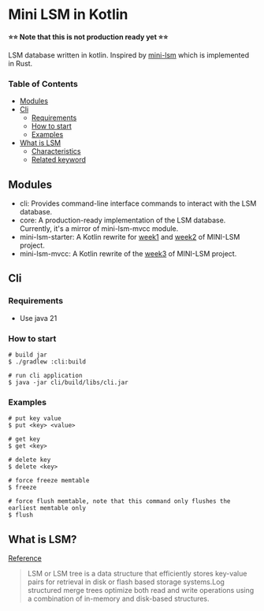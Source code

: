 # Mini LSM in Kotlin

<b>⭐️⭐️ Note that this is not production ready yet ⭐️⭐</b>

LSM database written in kotlin.
Inspired by [mini-lsm](https://github.com/skyzh/mini-lsm) which is implemented in Rust.

### Table of Contents

- [Modules](#modules)
- [Cli](#cli)
    - [Requirements](#requirements)
    - [How to start](#how-to-start)
    - [Examples](#examples)
- [What is LSM](#what-is-lsm)
    - [Characteristics](#characteristics)
    - [Related keyword](#related-keywords)

## Modules

- cli: Provides command-line interface commands to interact with the LSM database. 
- core: A production-ready implementation of the LSM database. Currently, it's a mirror of mini-lsm-mvcc module.  
- mini-lsm-starter: A Kotlin rewrite for [week1](https://skyzh.github.io/mini-lsm/week1-overview.html)
  and [week2](https://skyzh.github.io/mini-lsm/week2-overview.html) of MINI-LSM project. 
- mini-lsm-mvcc: A Kotlin rewrite of the [week3](https://skyzh.github.io/mini-lsm/week1-overview.html) of MINI-LSM project. 

## Cli

### Requirements

- Use java 21

### How to start

```shell
# build jar 
$ ./gradlew :cli:build

# run cli application 
$ java -jar cli/build/libs/cli.jar
```

### Examples

```shell
# put key value  
$ put <key> <value>  

# get key  
$ get <key>

# delete key 
$ delete <key> 

# force freeze memtable  
$ freeze 

# force flush memtable, note that this command only flushes the earliest memtable only 
$ flush  
```

## What is LSM?

[Reference](https://www.scylladb.com/glossary/log-structured-merge-tree/)
> LSM or LSM tree is a data structure that efficiently stores key-value pairs for retrieval in disk or flash
> based storage systems.Log structured merge trees optimize both read and write operations using a combination
> of
> in-memory and disk-based structures.

